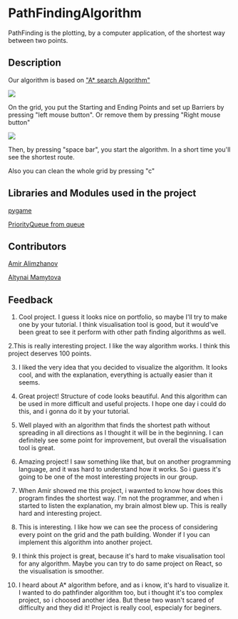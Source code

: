 # PathFindingAlgorithm
PathFinding is the plotting, by a computer application, of the shortest way between two points.
## Description
Our algorithm is based on ["A* search Algorithm"](https://en.wikipedia.org/wiki/A*_search_algorithm) 

![](https://github.com/renren-017/PathFindingAlgorithm/blob/main/ss1.PNG)

On the grid, you put the Starting and Ending Points and set up Barriers by pressing "left mouse button". Or remove them by pressing "Right mouse button"

![](https://github.com/renren-017/PathFindingAlgorithm/blob/main/ss2.PNG)

Then, by pressing "space bar", you start the algorithm. In a short time you'll see the shortest route.

Also you can clean the whole grid by pressing "c"

## Libraries and Modules used in the project
[pygame](https://pypi.org/project/pygame/)

[PriorityQueue from queue](https://docs.python.org/3/library/queue.html)


## Contributors
[Amir Alimzhanov](https://github.com/3xxxact)

[Altynai Mamytova](https://github.com/renren-017)


## Feedback

1. Cool project. I guess it looks nice on portfolio, so maybe I'll try to make one by your tutorial. I think visualisation tool is good, but it would've been great to see it perform with other path finding algorithms as well.

2.This is really interesting project. I like the way algorithm works. I think this project deserves 100 points.

3. I liked the very idea that you decided to visualize the algorithm. It looks cool, and with the explanation, everything is actually easier than it seems.

4. Great project! Structure of code looks beautiful. And this algorithm can be used in more difficult and useful projects. I hope one day i could do this, and i gonna do it by your tutorial. 

5. Well played with an algorithm that finds the shortest path without spreading in all directions as I thought it will be in the beginning. I can definitely see some point for improvement, but overall the visualisation tool is great.

6. Amazing project! I saw something like that, but on another programming language, and it was hard to understand how it works. So i guess it's going to be one of the most interesting projects in our group. 

7. When Amir showed me this project, i wawnted to know how does this program findes the shortest way. I'm not the programmer, and when i started to listen the explanation, my brain almost blew up. This is really hard and interesting project. 

8. This is interesting. I like how we can see the process of considering every point on the grid and the path building. Wonder if I you can implement this algorithm into another project.

9. I think this project is great, because it's hard to make visualisation tool for any algorithm. Maybe you can try to do same project on React, so the visualisation is smoother.

10. I heard about A* algorithm before, and as i know, it's hard to visualize it. I wanted to do pathfinder algorithm too, but i thought it's too complex project, so i choosed another idea. But these two wasn't scared of difficulty and they did it! Project is really cool, especialy for beginers.
